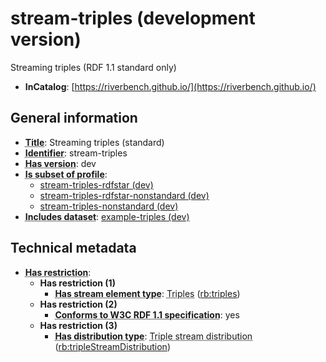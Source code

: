 # stream-triples (development version)

Streaming triples (RDF 1.1 standard only)

- **InCatalog**: [https://riverbench.github.io/](https://riverbench.github.io/)

## General information

- **<abbr title="A name given to the resource.">Title</abbr>**: Streaming triples (standard)
- **<abbr title="An unambiguous reference to the resource within a given context.">Identifier</abbr>**: stream-triples
- **<abbr title="Version tag of an artifact">Has version</abbr>**: dev
- **<abbr title="Indicates that this profile's datasets are all in the other profile">Is subset of profile</abbr>**: 
    - [stream-triples-rdfstar (dev)](https://riverbench.github.io/profiles/stream-triples-rdfstar/dev)
    - [stream-triples-rdfstar-nonstandard (dev)](https://riverbench.github.io/profiles/stream-triples-rdfstar-nonstandard/dev)
    - [stream-triples-nonstandard (dev)](https://riverbench.github.io/profiles/stream-triples-nonstandard/dev)
- **<abbr title="Indicates which datasets are included in the profile">Includes dataset</abbr>**: [example-triples (dev)](https://riverbench.github.io/datasets/example-triples/dev)

## Technical metadata

- **<abbr title="Has profile restriction. The restrictions are joined with the AND operator.">Has restriction</abbr>**: 
    - **Has restriction (1)**    
        - **<abbr title="Indicates the type of contents of each stream element">Has stream element type</abbr>**: <abbr title="Triple streams consist of elements, where each element is an RDF graph.">Triples</abbr> ([rb:triples](https://riverbench.github.io/schema/dataset#triples))
    - **Has restriction (2)**    
        - **<abbr title="Whether the dataset is RDF 1.1-compliant, i.e., does not use any non-standard features, like generalized triples.">Conforms to W3C RDF 1.1 specification</abbr>**: yes
    - **Has restriction (3)**    
        - **<abbr title="Indicates the type of RiverBench dataset distribution">Has distribution type</abbr>**: <abbr title="The dataset is distributed as a stream of RDF triples.">Triple stream distribution</abbr> ([rb:tripleStreamDistribution](https://riverbench.github.io/schema/dataset#tripleStreamDistribution))


